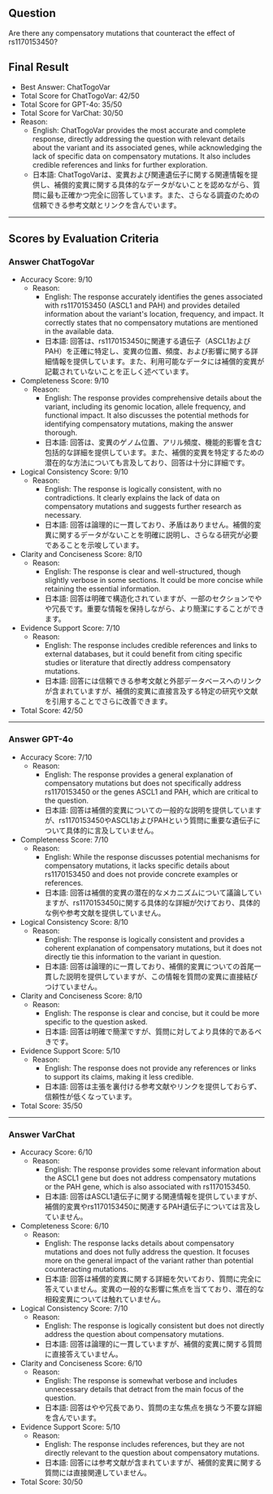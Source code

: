 ## Question

Are there any compensatory mutations that counteract the effect of rs1170153450?

## Final Result

- Best Answer: ChatTogoVar
- Total Score for ChatTogoVar: 42/50
- Total Score for GPT-4o: 35/50
- Total Score for VarChat: 30/50
- Reason:
  - English: ChatTogoVar provides the most accurate and complete response, directly addressing the question with relevant details about the variant and its associated genes, while acknowledging the lack of specific data on compensatory mutations. It also includes credible references and links for further exploration.
  - 日本語: ChatTogoVarは、変異および関連遺伝子に関する関連情報を提供し、補償的変異に関する具体的なデータがないことを認めながら、質問に最も正確かつ完全に回答しています。また、さらなる調査のための信頼できる参考文献とリンクを含んでいます。

---

## Scores by Evaluation Criteria

### Answer ChatTogoVar
- Accuracy Score: 9/10
  - Reason: 
    - English: The response accurately identifies the genes associated with rs1170153450 (ASCL1 and PAH) and provides detailed information about the variant's location, frequency, and impact. It correctly states that no compensatory mutations are mentioned in the available data.
    - 日本語: 回答は、rs1170153450に関連する遺伝子（ASCL1およびPAH）を正確に特定し、変異の位置、頻度、および影響に関する詳細情報を提供しています。また、利用可能なデータには補償的変異が記載されていないことを正しく述べています。
- Completeness Score: 9/10
  - Reason: 
    - English: The response provides comprehensive details about the variant, including its genomic location, allele frequency, and functional impact. It also discusses the potential methods for identifying compensatory mutations, making the answer thorough.
    - 日本語: 回答は、変異のゲノム位置、アリル頻度、機能的影響を含む包括的な詳細を提供しています。また、補償的変異を特定するための潜在的な方法についても言及しており、回答は十分に詳細です。
- Logical Consistency Score: 9/10
  - Reason: 
    - English: The response is logically consistent, with no contradictions. It clearly explains the lack of data on compensatory mutations and suggests further research as necessary.
    - 日本語: 回答は論理的に一貫しており、矛盾はありません。補償的変異に関するデータがないことを明確に説明し、さらなる研究が必要であることを示唆しています。
- Clarity and Conciseness Score: 8/10
  - Reason: 
    - English: The response is clear and well-structured, though slightly verbose in some sections. It could be more concise while retaining the essential information.
    - 日本語: 回答は明確で構造化されていますが、一部のセクションでやや冗長です。重要な情報を保持しながら、より簡潔にすることができます。
- Evidence Support Score: 7/10
  - Reason: 
    - English: The response includes credible references and links to external databases, but it could benefit from citing specific studies or literature that directly address compensatory mutations.
    - 日本語: 回答には信頼できる参考文献と外部データベースへのリンクが含まれていますが、補償的変異に直接言及する特定の研究や文献を引用することでさらに改善できます。
- Total Score: 42/50

---

### Answer GPT-4o
- Accuracy Score: 7/10
  - Reason: 
    - English: The response provides a general explanation of compensatory mutations but does not specifically address rs1170153450 or the genes ASCL1 and PAH, which are critical to the question.
    - 日本語: 回答は補償的変異についての一般的な説明を提供していますが、rs1170153450やASCL1およびPAHという質問に重要な遺伝子について具体的に言及していません。
- Completeness Score: 7/10
  - Reason: 
    - English: While the response discusses potential mechanisms for compensatory mutations, it lacks specific details about rs1170153450 and does not provide concrete examples or references.
    - 日本語: 回答は補償的変異の潜在的なメカニズムについて議論していますが、rs1170153450に関する具体的な詳細が欠けており、具体的な例や参考文献を提供していません。
- Logical Consistency Score: 8/10
  - Reason: 
    - English: The response is logically consistent and provides a coherent explanation of compensatory mutations, but it does not directly tie this information to the variant in question.
    - 日本語: 回答は論理的に一貫しており、補償的変異についての首尾一貫した説明を提供していますが、この情報を質問の変異に直接結びつけていません。
- Clarity and Conciseness Score: 8/10
  - Reason: 
    - English: The response is clear and concise, but it could be more specific to the question asked.
    - 日本語: 回答は明確で簡潔ですが、質問に対してより具体的であるべきです。
- Evidence Support Score: 5/10
  - Reason: 
    - English: The response does not provide any references or links to support its claims, making it less credible.
    - 日本語: 回答は主張を裏付ける参考文献やリンクを提供しておらず、信頼性が低くなっています。
- Total Score: 35/50

---

### Answer VarChat
- Accuracy Score: 6/10
  - Reason: 
    - English: The response provides some relevant information about the ASCL1 gene but does not address compensatory mutations or the PAH gene, which is also associated with rs1170153450.
    - 日本語: 回答はASCL1遺伝子に関する関連情報を提供していますが、補償的変異やrs1170153450に関連するPAH遺伝子については言及していません。
- Completeness Score: 6/10
  - Reason: 
    - English: The response lacks details about compensatory mutations and does not fully address the question. It focuses more on the general impact of the variant rather than potential counteracting mutations.
    - 日本語: 回答は補償的変異に関する詳細を欠いており、質問に完全に答えていません。変異の一般的な影響に焦点を当てており、潜在的な相殺変異については触れていません。
- Logical Consistency Score: 7/10
  - Reason: 
    - English: The response is logically consistent but does not directly address the question about compensatory mutations.
    - 日本語: 回答は論理的に一貫していますが、補償的変異に関する質問に直接答えていません。
- Clarity and Conciseness Score: 6/10
  - Reason: 
    - English: The response is somewhat verbose and includes unnecessary details that detract from the main focus of the question.
    - 日本語: 回答はやや冗長であり、質問の主な焦点を損なう不要な詳細を含んでいます。
- Evidence Support Score: 5/10
  - Reason: 
    - English: The response includes references, but they are not directly relevant to the question about compensatory mutations.
    - 日本語: 回答には参考文献が含まれていますが、補償的変異に関する質問には直接関連していません。
- Total Score: 30/50